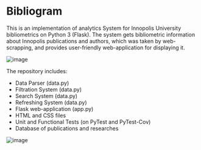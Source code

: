 # Bibliogram
This is an implementation of analytics System for Innopolis University bibliometrics on Python 3 (Flask). The system gets bibliometric information about Innopolis publications and authors, which was taken by web-scrapping, and provides user-friendly web-application for displaying it.

![image](https://user-images.githubusercontent.com/71354878/175934950-7f2f0916-3249-4b82-9e06-be49c38f542f.png)

The repository includes:

- Data Parser (data.py)
- Filtration System (data.py)
- Search System (data.py)
- Refreshing System (data.py)
- Flask web-application (app.py)
- HTML and CSS files
- Unit and Functional Tests (on PyTest and PyTest-Cov)
- Database of publications and researches

![image](https://user-images.githubusercontent.com/71354878/175936571-aa44bd08-656b-4b65-ab17-3792be6b6d04.png)
